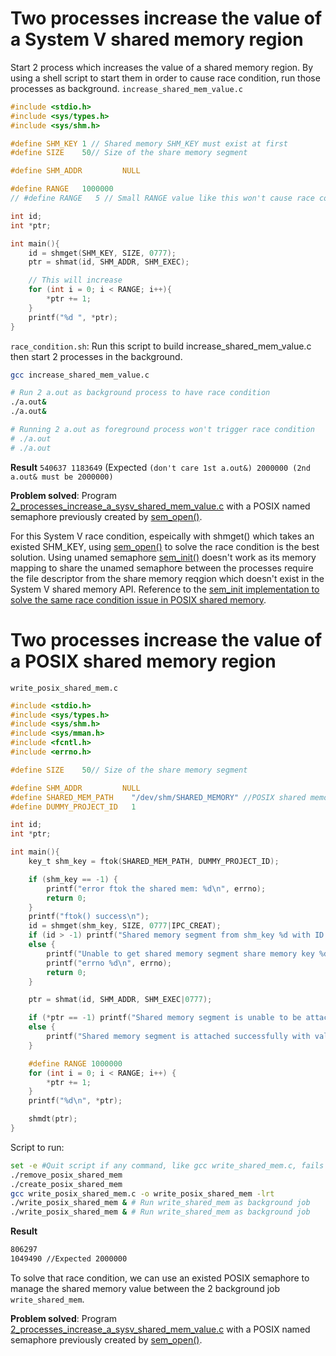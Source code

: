 # Two processes increase the value of a System V shared memory region

Start 2 process which increases the value of a shared memory region. By using a shell script to start them in order to cause race condition, run those processes as background.
``increase_shared_mem_value.c``
```c
#include <stdio.h>
#include <sys/types.h>
#include <sys/shm.h>

#define SHM_KEY 1 // Shared memory SHM_KEY must exist at first
#define SIZE    50// Size of the share memory segment

#define SHM_ADDR         NULL

#define RANGE   1000000
// #define RANGE   5 // Small RANGE value like this won't cause race condition

int id;
int *ptr;

int main(){
    id = shmget(SHM_KEY, SIZE, 0777);
    ptr = shmat(id, SHM_ADDR, SHM_EXEC);

    // This will increase 
    for (int i = 0; i < RANGE; i++){
        *ptr += 1;
    }
    printf("%d ", *ptr);
}
```
``race_condition.sh``: Run this script to build increase_shared_mem_value.c then start 2 processes in the background.
```sh
gcc increase_shared_mem_value.c

# Run 2 a.out as background process to have race condition
./a.out&
./a.out&

# Running 2 a.out as foreground process won't trigger race condition
# ./a.out
# ./a.out
```
**Result** ``540637 1183649`` (Expected ``(don't care 1st a.out&) 2000000 (2nd a.out& must be 2000000)`` 

**Problem solved**: Program [2_processes_increase_a_sysv_shared_mem_value.c](2_processes_increase_a_sysv_shared_mem_value.c) with a POSIX named semaphore previously created by [sem_open()](https://github.com/TranPhucVinh/C/blob/master/Physical%20layer/Thread/Semaphore.md#sem_open).

For this System V race condition, espeically with shmget() which takes an existed SHM_KEY, using [sem_open()](https://github.com/TranPhucVinh/C/blob/master/Physical%20layer/Thread/Semaphore.md#sem_open) to solve the race condition is the best solution. Using unamed semaphore [sem_init()]() doesn't work as its memory mapping to share the unamed semaphore between the processes require the file descriptor from the share memory reqgion which doesn't exist in the System V shared memory API. Reference to the [sem_init implementation to solve the same race condition issue in POSIX shared memory]().
# Two processes increase the value of a POSIX shared memory region
``write_posix_shared_mem.c``
```c
#include <stdio.h>
#include <sys/types.h>
#include <sys/shm.h>
#include <sys/mman.h>
#include <fcntl.h>  
#include <errno.h>

#define SIZE    50// Size of the share memory segment

#define SHM_ADDR         NULL
#define SHARED_MEM_PATH    "/dev/shm/SHARED_MEMORY" //POSIX shared memory path
#define DUMMY_PROJECT_ID   1

int id;
int *ptr;

int main(){
    key_t shm_key = ftok(SHARED_MEM_PATH, DUMMY_PROJECT_ID);

    if (shm_key == -1) {
        printf("error ftok the shared mem: %d\n", errno);
        return 0;
    }
    printf("ftok() success\n");
    id = shmget(shm_key, SIZE, 0777|IPC_CREAT);
    if (id > -1) printf("Shared memory segment from shm_key %d with ID %d is got successfully\n", shm_key, id);
    else {
        printf("Unable to get shared memory segment share memory key %d\n", id);
        printf("errno %d\n", errno);
        return 0;
    }

    ptr = shmat(id, SHM_ADDR, SHM_EXEC|0777);

    if (*ptr == -1) printf("Shared memory segment is unable to be attached\n");
    else {
        printf("Shared memory segment is attached successfully with value %d\n", *ptr);
    }

    #define RANGE 1000000
    for (int i = 0; i < RANGE; i++) {
        *ptr += 1;
    }
    printf("%d\n", *ptr);

    shmdt(ptr);
}
```
Script to run:
```sh
set -e #Quit script if any command, like gcc write_shared_mem.c, fails
./remove_posix_shared_mem 
./create_posix_shared_mem  
gcc write_posix_shared_mem.c -o write_posix_shared_mem -lrt
./write_posix_shared_mem & # Run write_shared_mem as background job
./write_posix_shared_mem & # Run write_shared_mem as background job
```
**Result**
```sh
806297
1049490 //Expected 2000000
```
To solve that race condition, we can use an existed POSIX semaphore to manage the shared memory value between the 2 background job ``write_shared_mem``.

**Problem solved**: Program [2_processes_increase_a_sysv_shared_mem_value.c](2_processes_increase_a_sysv_shared_mem_value.c) with a POSIX named semaphore previously created by [sem_open()](https://github.com/TranPhucVinh/C/blob/master/Physical%20layer/Thread/Semaphore.md#sem_open).
